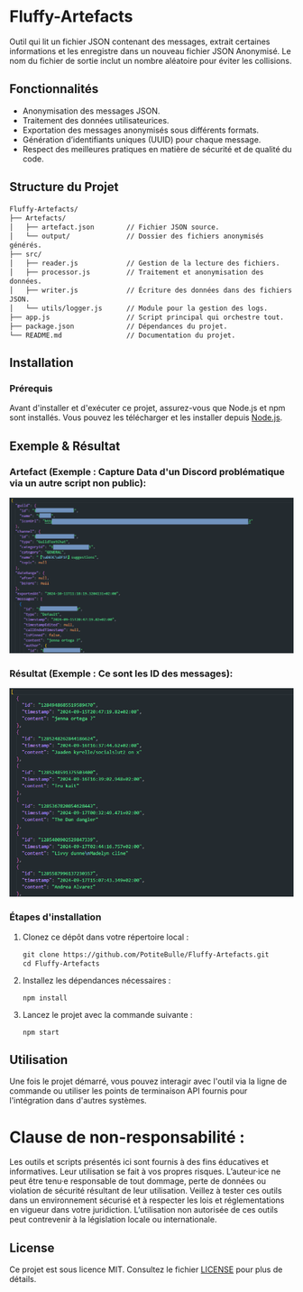 # Fluffy-Artefacts
 Outil qui lit un fichier JSON contenant des messages, extrait certaines informations et les enregistre dans un nouveau fichier JSON Anonymisé. Le nom du fichier de sortie inclut un nombre aléatoire pour éviter les collisions.

## Fonctionnalités

- Anonymisation des messages JSON.
- Traitement des données utilisateurices.
- Exportation des messages anonymisés sous différents formats.
- Génération d’identifiants uniques (UUID) pour chaque message.
- Respect des meilleures pratiques en matière de sécurité et de qualité du code.

## Structure du Projet
```
Fluffy-Artefacts/
├── Artefacts/
│   ├── artefact.json        // Fichier JSON source.
│   └── output/              // Dossier des fichiers anonymisés générés.
├── src/
│   ├── reader.js            // Gestion de la lecture des fichiers.
│   ├── processor.js         // Traitement et anonymisation des données.
│   ├── writer.js            // Écriture des données dans des fichiers JSON.
│   └── utils/logger.js      // Module pour la gestion des logs.
├── app.js                   // Script principal qui orchestre tout.
├── package.json             // Dépendances du projet.
└── README.md                // Documentation du projet.

```

## Installation

### Prérequis

Avant d'installer et d'exécuter ce projet, assurez-vous que Node.js et npm sont installés. Vous pouvez les télécharger et les installer depuis [Node.js](https://nodejs.org/).


## Exemple & Résultat
### Artefact (Exemple : Capture Data d'un Discord problématique via un autre script non public):
![alt text](images/artefact.png)
### Résultat (Exemple : Ce sont les ID des messages):
![alt text](images/result.png)

### Étapes d'installation

1. Clonez ce dépôt dans votre répertoire local :

   ```
   git clone https://github.com/PotiteBulle/Fluffy-Artefacts.git
   cd Fluffy-Artefacts
   ```

2. Installez les dépendances nécessaires :

   ```
   npm install
   ```

3. Lancez le projet avec la commande suivante :

   ```
   npm start
   ```

## Utilisation

Une fois le projet démarré, vous pouvez interagir avec l'outil via la ligne de commande ou utiliser les points de terminaison API fournis pour l'intégration dans d'autres systèmes.


# Clause de non-responsabilité :
Les outils et scripts présentés ici sont fournis à des fins éducatives et informatives. Leur utilisation se fait à vos propres risques. L’auteur·ice ne peut être tenu·e responsable de tout dommage, perte de données ou violation de sécurité résultant de leur utilisation. Veillez à tester ces outils dans un environnement sécurisé et à respecter les lois et réglementations en vigueur dans votre juridiction. L’utilisation non autorisée de ces outils peut contrevenir à la législation locale ou internationale.


## License
Ce projet est sous licence MIT. Consultez le fichier [LICENSE](https://github.com/PotiteBulle/Fluffy-Artefacts/blob/main/LICENSE) pour plus de détails.
